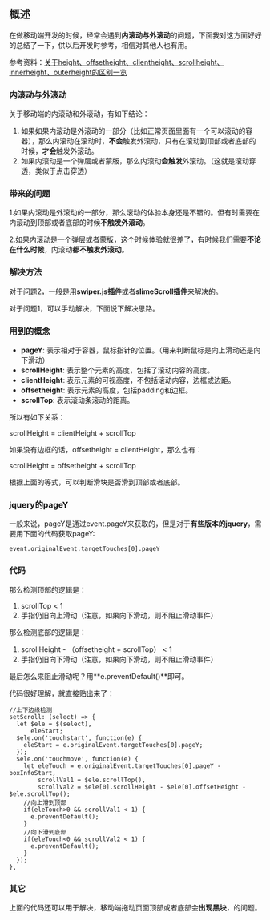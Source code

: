 ## 概述

在做移动端开发的时候，经常会遇到**内滚动与外滚动**的问题，下面我对这方面好好的总结了一下，供以后开发时参考，相信对其他人也有用。

参考资料：[关于height、offsetheight、clientheight、scrollheight、innerheight、outerheight的区别一览](https://www.cnblogs.com/layaling/p/6223372.html)

### 内滚动与外滚动

关于移动端的内滚动和外滚动，有如下结论：
1. 如果如果内滚动是外滚动的一部分（比如正常页面里面有一个可以滚动的容器），那么内滚动在滚动时，**不会**触发外滚动，只有在滚动到顶部或者底部的时候，**才会**触发外滚动。
2. 如果内滚动是一个弹层或者蒙版，那么内滚动**会触发**外滚动。（这就是滚动穿透，类似于点击穿透）

### 带来的问题

1.如果内滚动是外滚动的一部分，那么滚动的体验本身还是不错的。但有时需要在内滚动到顶部或者底部的时候**不触发外滚动**。

2.如果内滚动是一个弹层或者蒙版，这个时候体验就很差了，有时候我们需要**不论在什么时候**，内滚动**都不触发外滚动**。

### 解决方法

对于问题2，一般是用**swiper.js插件**或者**slimeScroll插件**来解决的。

对于问题1，可以手动解决，下面说下解决思路。

### 用到的概念

- **pageY**: 表示相对于容器，鼠标指针的位置。（用来判断鼠标是向上滑动还是向下滑动）
- **scrollHeight**: 表示整个元素的高度，包括了滚动内容的高度。
- **clientHeight**: 表示元素的可视高度，不包括滚动内容，边框或边距。
- **offsetheight**: 表示元素的高度，包括padding和边框。
- **scrollTop**: 表示滚动条滚动的距离。

所以有如下关系：

scrollHeight = clientHeight + scrollTop

如果没有边框的话，offsetheight = clientHeight，那么也有：

scrollHeight = offsetheight + scrollTop

根据上面的等式，可以判断滑块是否滑到顶部或者底部。

### jquery的pageY

一般来说，pageY是通过event.pageY来获取的，但是对于**有些版本的jquery**，需要用下面的代码获取pageY:

```
event.originalEvent.targetTouches[0].pageY
```

### 代码

那么检测顶部的逻辑是：
1. scrollTop < 1
2. 手指仍旧向上滑动（注意，如果向下滑动，则不阻止滑动事件）

那么检测底部的逻辑是：
1. scrollHeight - （offsetheight + scrollTop） < 1
2. 手指仍旧向下滑动（注意，如果向下滑动，则不阻止滑动事件）

最后怎么来阻止滑动呢？用**e.preventDefault()**即可。

代码很好理解，就直接贴出来了：

```
//上下边缘检测
setScroll: (select) => {
  let $ele = $(select),
      eleStart;
  $ele.on('touchstart', function(e) {
    eleStart = e.originalEvent.targetTouches[0].pageY;
  });
  $ele.on('touchmove', function(e) {
    let eleTouch = e.originalEvent.targetTouches[0].pageY - boxInfoStart,
        scrollVal1 = $ele.scrollTop(),
        scrollVal2 = $ele[0].scrollHeight - $ele[0].offsetHeight - $ele.scrollTop();
    //向上滑到顶部
    if(eleTouch>0 && scrollVal1 < 1) {
      e.preventDefault();
    }
    //向下滑到底部
    if(eleTouch<0 && scrollVal2 < 1) {
      e.preventDefault();
    }
  });
},
```

### 其它

上面的代码还可以用于解决，移动端拖动页面顶部或者底部会**出现黑块**，的问题。















